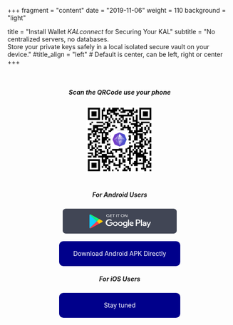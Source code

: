 +++
fragment = "content"
date = "2019-11-06"
weight = 110
background = "light"

title = "Install Wallet _KALconnect_ for Securing Your KAL"
subtitle = "No centralized servers, no databases.<br/>Store your private keys safely in a local isolated secure vault on your device."
#title_align = "left" # Default is center, can be left, right or center
+++

<style>
.hide_on_mobile {
  display: block;
}

@media only screen and (max-width: 768px) {
  .hide_on_mobile {
    display: none;
  }
}
</style>

<div style="text-align: center;" >
<br/>

<div class="hide_on_mobile">
  <h5> Scan the QRCode use your phone </h5>
  <img src="/en/images/download-wallet-en.png" width="150px">
  <br/>
  <br/>
</div>

<h5> For Android Users </h5>
<a href="https://play.google.com/store/apps/details?id=io.kalscan.kalconnect">
  <img src="/en/images/google_play@2x.png" width="256px">
</a>

<p/>

<div style="background-color: darkblue; width: 256px; border-radius: 0.6rem; padding-left:0.5rem; padding-right:0.5rem; padding-top: 1rem; padding-bottom: 1rem; text-align: center; line-height:1.5rem; display: inline-block;">
  <a href="https://github.com/kaleidochain/kallet/releases/download/v1.0.0/KALconnect-v1.0.0.apk" style="color:white; text-decoration:none; font-size:14px" target="_blank">
    Download Android APK Directly<br/>
    
  </a>
</div>

<br/>


<h5> For iOS Users </h5>
<!--a href="https://play.google.com/store/apps/details?id=io.kalscan.kalconnect">
  <img src="/en/images/app_store@2x.png" width="256px">
</a-->

<p/>

<!--div style="background-color: darkblue; width: 256px; border-radius: 0.6rem; padding-left:0.5rem; padding-right:0.5rem; padding-top: 1rem; padding-bottom: 1rem; text-align: center; line-height:1.5rem; display: inline-block;">
  <a href="https://testflight.apple.com/join/mjobfVml" style="color:white; text-decoration:none; font-size:14px; " target="_blank">
    Download Apple APP Directly<br/>
    
  </a>
</div-->

<div style="background-color: darkblue; width: 256px; border-radius: 0.6rem; padding-left:0.5rem; padding-right:0.5rem; padding-top: 1rem; padding-bottom: 1rem; text-align: center; line-height:1.5rem; display: inline-block;">
  <a  style="color:white; text-decoration:none; font-size:14px; ">
    Stay tuned
  </a>
</div>

</div>
